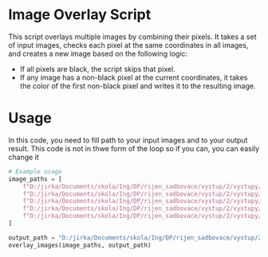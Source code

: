 # Image Overlay Script

This script overlays multiple images by combining their pixels. It takes a set of input images, checks each pixel at the same coordinates in all images, and creates a new image based on the following logic:

- If all pixels are black, the script skips that pixel.
- If any image has a non-black pixel at the current coordinates, it takes the color of the first non-black pixel and writes it to the resulting image.

# Usage
In this code, you need to fill path to your input images and to your output result. This code is not in thwe form of the loop so if you can, you can easily change it
```python
# Example usage
image_paths = [
    f"D:/jirka/Documents/skola/Ing/DP/rijen_sadbovace/vystup/2/vystupy/pokus/2.png",
    f"D:/jirka/Documents/skola/Ing/DP/rijen_sadbovace/vystup/2/vystupy/pokus/3.png",
    f"D:/jirka/Documents/skola/Ing/DP/rijen_sadbovace/vystup/2/vystupy/pokus/4.png",
    f"D:/jirka/Documents/skola/Ing/DP/rijen_sadbovace/vystup/2/vystupy/pokus/5.png",
    f"D:/jirka/Documents/skola/Ing/DP/rijen_sadbovace/vystup/2/vystupy/pokus/6.png"
]

output_path = "D:/jirka/Documents/skola/Ing/DP/rijen_sadbovace/vystup/2/vystupy/pokus/_RRR_result_image.png"
overlay_images(image_paths, output_path)
```
